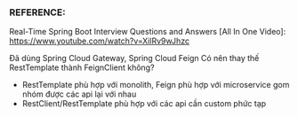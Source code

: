 ### REFERENCE: 

Real-Time Spring Boot Interview Questions and Answers [All In One Video]: https://www.youtube.com/watch?v=XilRv9wJhzc


Đã dùng Spring Cloud Gateway, Spring Cloud Feign
Có nên thay thế RestTemplate thành FeignClient không?
- RestTemplate phù hợp với monolith, Feign phù hợp với microservice gom nhóm được các api lại với nhau
- RestClient/RestTemplate phù hợp với các api cần custom phức tạp

